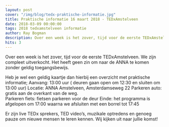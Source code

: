 ```yaml
---
layout: post
cover: "/img/blog/tedx-praktische-informatie.jpg"
title: Praktische informatie 16 maart 2018 - TEDxAmstelveen
date: 2018-03-09 00:00:00
tags: 2018 tedxamstelveen informatie
author: Ray Bogman
description: Over een week is het zover, tijd voor de eerste TEDxAmstelveen. We zijn compleet uitverkocht. Het heeft geen zin om naar de ANNA te komen zonder geldig toegangsbewijs.
hits: 3
---
```


Over een week is het zover, tijd voor de eerste TEDxAmstelveen. We zijn compleet uitverkocht. Het heeft geen zin om naar de ANNA te komen zonder geldig toegangsbewijs.

Heb je wel een geldig kaartje dan hierbij een overzicht met praktische informatie;
Aanvang: 13:00 uur ( deuren gaan open om 12:30 en sluiten om 13:00 uur)
Locatie: ANNA Amstelveen, Amsterdamseweg 22
Parkeren auto: gratis aan de overkant van de weg.  
Parkeren fiets: fietsen parkeren voor de deur
Einde: het programma is afgelopen om 17:00 waarna we afsluiten met een borrel tot 17:45

Er zijn live TEDx sprekers, TED video’s, muzikale optredens en genoeg pauze om nieuwe mensen te leren kennen. Wij kijken uit naar jullie komst!
